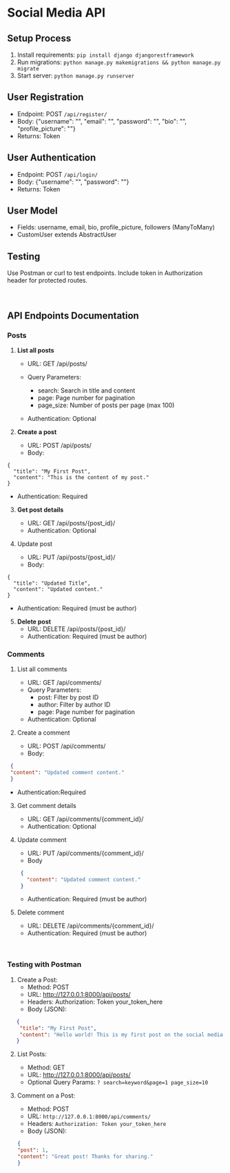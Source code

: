 # Social Media API

## Setup Process
1. Install requirements: `pip install django djangorestframework`
2. Run migrations: `python manage.py makemigrations && python manage.py migrate`
3. Start server: `python manage.py runserver`

## User Registration
- Endpoint: POST `/api/register/`
- Body: {"username": "", "email": "", "password": "", "bio": "", "profile_picture": ""}
- Returns: Token

## User Authentication
- Endpoint: POST `/api/login/`
- Body: {"username": "", "password": ""}
- Returns: Token

## User Model
- Fields: username, email, bio, profile_picture, followers (ManyToMany)
- CustomUser extends AbstractUser

## Testing
Use Postman or curl to test endpoints. Include token in Authorization header for protected routes.

<br>

## API Endpoints Documentation

### Posts
1. __List all posts__

    * URL: GET /api/posts/
    * Query Parameters:
        * search: Search in title and content
        * page: Page number for pagination
        * page_size: Number of posts per page (max 100)

    * Authentication: Optional

2. __Create a post__

    * URL: POST /api/posts/
    * Body:
```
{
  "title": "My First Post",
  "content": "This is the content of my post."
}
```


* Authentication: Required

3. __Get post details__
    * URL: GET /api/posts/{post_id}/
    * Authentication: Optional

4. Update post
    * URL: PUT /api/posts/{post_id}/
    * Body:
```
{
  "title": "Updated Title",
  "content": "Updated content."
}
```
* Authentication: Required (must be author)

5. __Delete post__
    * URL: DELETE /api/posts/{post_id}/
    * Authentication: Required (must be author)

### Comments

1. List all comments
    * URL: GET /api/comments/
    * Query Parameters:
        * post: Filter by post ID
        * author: Filter by author ID
        * page: Page number for pagination
    * Authentication: Optional
2. Create a comment

    * URL: POST /api/comments/
    * Body:
```json
 {
 "content": "Updated comment content."
 }
```
   * Authentication:Required 
3. Get comment details
    * URL: GET /api/comments/{comment_id}/
    * Authentication: Optional

4. Update comment
    * URL: PUT /api/comments/{comment_id}/
    * Body
   ```json
    {
      "content": "Updated comment content."
    }
   ```
    * Authentication: Required (must be author)

5. Delete comment
    * URL: DELETE /api/comments/{comment_id}/
    * Authentication: Required (must be author)

<br>

### Testing with Postman

1. Create a Post:
    * Method: POST
    * URL: http://127.0.0.1:8000/api/posts/
    * Headers: Authorization: Token your_token_here
    * Body (JSON):
    
 ```json
    {
     "title": "My First Post",
     "content": "Hello world! This is my first post on the social media API."
    }
```
2. List Posts:
    * Method: GET
    * URL: http://127.0.0.1:8000/api/posts/
    * Optional Query Params: `? search=keyword&page=1 page_size=10`

3. Comment on a Post:
    * Method: POST
    * URL: `http://127.0.0.1:8000/api/comments/`
    * Headers: `Authorization: Token your_token_here`
    * Body (JSON):
    ```json
    {
    "post": 1,
    "content": "Great post! Thanks for sharing."
    }
    ```


